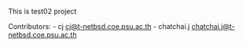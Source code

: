 This is test02 project

Contributors:
	- cj <cj@t-netbsd.coe.psu.ac.th>
	- chatchai.j <chatchai.j@t-netbsd.coe.psu.ac.th>

